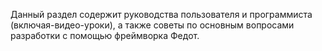 Данный раздел содержит руководства пользователя и программиста (включая-видео-уроки), а также советы по основным вопросами разработки с помощью фреймворка Федот.